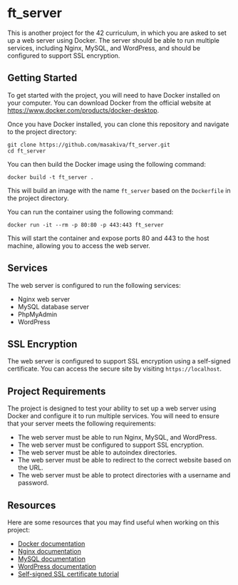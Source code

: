 # ft_server

This is another project for the 42 curriculum, in which you are asked to set up a web server using Docker. The server should be able to run multiple services, including Nginx, MySQL, and WordPress, and should be configured to support SSL encryption.

## Getting Started

To get started with the project, you will need to have Docker installed on your computer. You can download Docker from the official website at https://www.docker.com/products/docker-desktop.

Once you have Docker installed, you can clone this repository and navigate to the project directory:

```
git clone https://github.com/masakiva/ft_server.git
cd ft_server
```

You can then build the Docker image using the following command:

```
docker build -t ft_server .
```

This will build an image with the name `ft_server` based on the `Dockerfile` in the project directory. 

You can run the container using the following command:

```
docker run -it --rm -p 80:80 -p 443:443 ft_server
```

This will start the container and expose ports 80 and 443 to the host machine, allowing you to access the web server.

## Services

The web server is configured to run the following services:

- Nginx web server
- MySQL database server
- PhpMyAdmin
- WordPress

## SSL Encryption

The web server is configured to support SSL encryption using a self-signed certificate. You can access the secure site by visiting `https://localhost`.

## Project Requirements

The project is designed to test your ability to set up a web server using Docker and configure it to run multiple services. You will need to ensure that your server meets the following requirements:

- The web server must be able to run Nginx, MySQL, and WordPress.
- The web server must be configured to support SSL encryption.
- The web server must be able to autoindex directories.
- The web server must be able to redirect to the correct website based on the URL.
- The web server must be able to protect directories with a username and password.

## Resources

Here are some resources that you may find useful when working on this project:

- [Docker documentation](https://docs.docker.com/)
- [Nginx documentation](https://nginx.org/en/docs/)
- [MySQL documentation](https://dev.mysql.com/doc/)
- [WordPress documentation](https://wordpress.org/support/)
- [Self-signed SSL certificate tutorial](https://www.linode.com/docs/security/ssl/create-a-self-signed-tls-certificate/)
